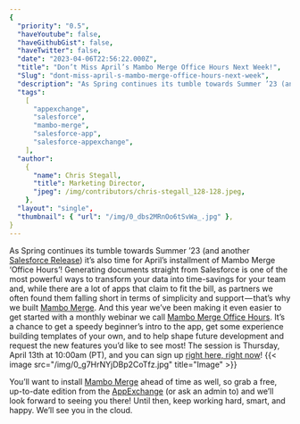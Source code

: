 ```yaml
---
{
  "priority": "0.5",
  "haveYoutube": false,
  "haveGithubGist": false,
  "haveTwitter": false,
  "date": "2023-04-06T22:56:22.000Z",
  "title": "Don’t Miss April’s Mambo Merge Office Hours Next Week!",
  "Slug": "dont-miss-april-s-mambo-merge-office-hours-next-week",
  "description": "As Spring continues its tumble towards Summer ’23 (and another Salesforce Release) it’s also time for April’s installment of Mambo Merge Office Hours!",
  "tags":
    [
      "appexchange",
      "salesforce",
      "mambo-merge",
      "salesforce-app",
      "salesforce-appexchange",
    ],
  "author":
    {
      "name": Chris Stegall,
      "title": Marketing Director,
      "jpeg": /img/contributors/chris-stegall_128-128.jpeg,
    },
  "layout": "single",
  "thumbnail": { "url": "/img/0_dbs2MRnOo6tSvWa_.jpg" },
}
---
```


As Spring continues its tumble towards Summer ’23 (and another [Salesforce Release](https://medium.com/creme-de-la-crm/releasehighlights/home)) it’s also time for April’s installment of Mambo Merge ‘Office Hours’!
Generating documents straight from Salesforce is one of the most powerful ways to transform your data into time-savings for your team and, while there are a lot of apps that claim to fit the bill, as partners we often found them falling short in terms of simplicity and support — that’s why we built [Mambo Merge](https://appexchange.salesforce.com/appxListingDetail?listingId=a0N3u00000MBinOEAT). And this year we’ve been making it even easier to get started with a monthly webinar we call [Mambo Merge Office Hours](https://cloud.news.mambomerge.app/officehours).
It’s a chance to get a speedy beginner’s intro to the app, get some experience building templates of your own, and to help shape future development and request the new features you’d like to see most!
The session is Thursday, April 13th at 10:00am (PT), and you can sign up [right here, right now](https://cloud.news.mambomerge.app/officehours)!
{{< image src="/img/0_g7HrNYjDBp2CoTfz.jpg" title="Image" >}}

You’ll want to install [Mambo Merge](https://appexchange.salesforce.com/appxListingDetail?listingId=a0N3u00000MBinOEAT) ahead of time as well, so grab a free, up-to-date edition from the [AppExchange](https://appexchange.salesforce.com/appxListingDetail?listingId=a0N3u00000MBinOEAT) (or ask an admin to) and we’ll look forward to seeing you there!
Until then, keep working hard, smart, and happy. We’ll see you in the cloud.
